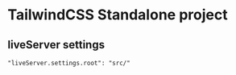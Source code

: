 # TailwindCSS Standalone project



## liveServer settings
```
"liveServer.settings.root": "src/"
```